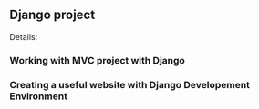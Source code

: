 ## Django project

Details:

### Working with MVC project with Django
### Creating a useful website with Django Developement Environment

